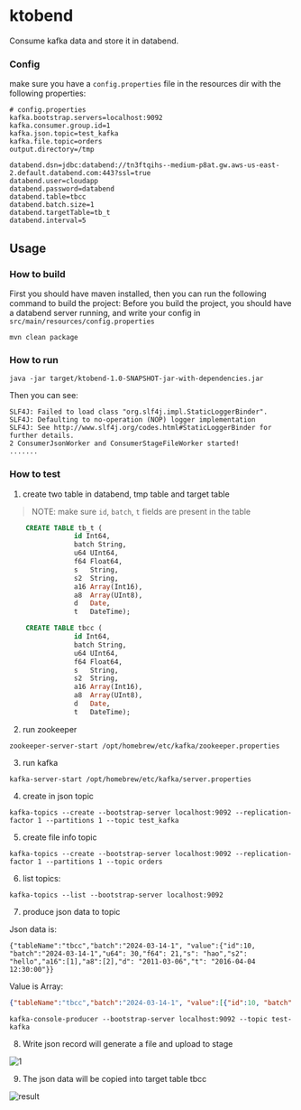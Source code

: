 # ktobend

Consume kafka data and store it in databend.
### Config
make sure you have a `config.properties` file in the resources dir with the following properties:

```properties
# config.properties
kafka.bootstrap.servers=localhost:9092
kafka.consumer.group.id=1
kafka.json.topic=test_kafka
kafka.file.topic=orders
output.directory=/tmp

databend.dsn=jdbc:databend://tn3ftqihs--medium-p8at.gw.aws-us-east-2.default.databend.com:443?ssl=true
databend.user=cloudapp
databend.password=databend
databend.table=tbcc
databend.batch.size=1
databend.targetTable=tb_t
databend.interval=5

```

## Usage

### How to build
First you should have maven installed, then you can run the following command to build the project:
Before you build the project, you should have a databend server running, and write your config in `src/main/resources/config.properties`

```shell
mvn clean package
```
### How to run
```shell
java -jar target/ktobend-1.0-SNAPSHOT-jar-with-dependencies.jar
```

Then you can see:

```shell
SLF4J: Failed to load class "org.slf4j.impl.StaticLoggerBinder".
SLF4J: Defaulting to no-operation (NOP) logger implementation
SLF4J: See http://www.slf4j.org/codes.html#StaticLoggerBinder for further details.
2 ConsumerJsonWorker and ConsumerStageFileWorker started!
.......
```

### How to test
1. create two table in databend, tmp table and target table
> NOTE: make sure `id`, `batch`, `t` fields are present in the table
```sql
    CREATE TABLE tb_t (
    			id Int64,
                batch String,
    			u64 UInt64,
    			f64 Float64,
    			s   String,
    			s2  String,
    			a16 Array(Int16),
    			a8  Array(UInt8),
    			d   Date,
    			t   DateTime);
```

```sql
    CREATE TABLE tbcc (
    			id Int64,
                batch String,
    			u64 UInt64,
    			f64 Float64,
    			s   String,
    			s2  String,
    			a16 Array(Int16),
    			a8  Array(UInt8),
    			d   Date,
    			t   DateTime);
```

2. run zookeeper

```shell
zookeeper-server-start /opt/homebrew/etc/kafka/zookeeper.properties
```

3. run kafka

```shell
kafka-server-start /opt/homebrew/etc/kafka/server.properties
```

4. create in json topic

```shell
kafka-topics --create --bootstrap-server localhost:9092 --replication-factor 1 --partitions 1 --topic test_kafka
```

5. create file info topic

```shell
kafka-topics --create --bootstrap-server localhost:9092 --replication-factor 1 --partitions 1 --topic orders
```

6. list topics:

```shell
kafka-topics --list --bootstrap-server localhost:9092
```

7. produce json data to topic

Json data is:

```shell
{"tableName":"tbcc","batch":"2024-03-14-1", "value":{"id":10, "batch":"2024-03-14-1","u64": 30,"f64": 21,"s": "hao","s2": "hello","a16":[1],"a8":[2],"d": "2011-03-06","t": "2016-04-04 12:30:00"}}
```

Value is Array:
```json
{"tableName":"tbcc","batch":"2024-03-14-1", "value":[{"id":10, "batch":"2024-03-14-1","u64": 30,"f64": 22,"s": "hao","s2": "hello","a16":[1],"a8":[2],"d": "2011-03-06","t": "2016-04-04 14:30:00"},{"id":10, "batch":"2024-03-14-1","u64": 30,"f64": 21,"s": "hao","s2": "hello","a16":[1],"a8":[2],"d": "2011-03-06","t": "2016-04-04 12:30:00"}]}
```

```shell
kafka-console-producer --bootstrap-server localhost:9092 --topic test-kafka
```

8. Write  json record will generate a file and upload to stage

![1](https://github.com/hantmac/ktobend/assets/7600925/a110d5d0-18b6-4ab4-957e-1c56ba21a026)

9. The json data will be copied into target table tbcc

![result](https://github.com/hantmac/ktobend/assets/7600925/0fa58c52-fe2f-469a-bd16-226ea6f69baf)

